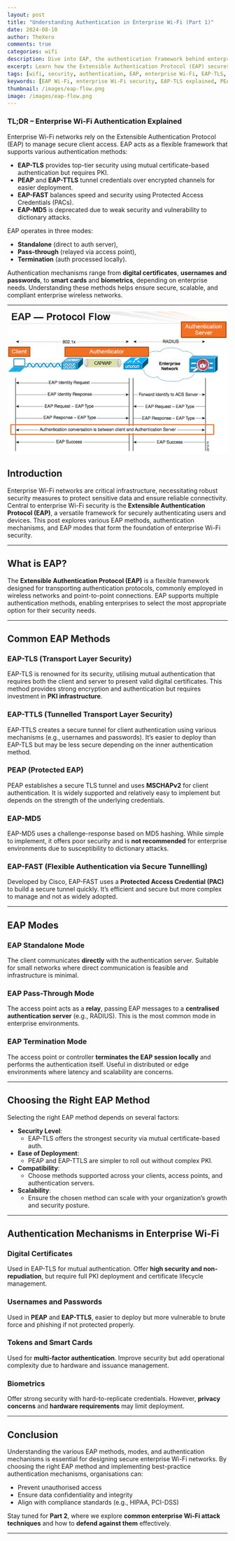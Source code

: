 ```yaml
---
layout: post  
title: "Understanding Authentication in Enterprise Wi-Fi (Part 1)"  
date: 2024-08-10  
author: TheXero  
comments: true  
categories: wifi  
description: Dive into EAP, the authentication framework behind enterprise Wi-Fi. Explore EAP methods like TLS, PEAP, TTLS, and FAST, and learn how authentication modes and mechanisms shape wireless security.  
excerpt: Learn how the Extensible Authentication Protocol (EAP) secures enterprise Wi-Fi through methods like EAP-TLS, PEAP, and TTLS, including how authentication works with certificates, passwords, and biometrics.  
tags: [wifi, security, authentication, EAP, enterprise Wi-Fi, EAP-TLS, PEAP, TTLS, RADIUS]  
keywords: [EAP Wi-Fi, enterprise Wi-Fi security, EAP-TLS explained, PEAP authentication, TTLS Wi-Fi, EAP-FAST, digital certificates Wi-Fi, authentication mechanisms Wi-Fi, RADIUS authentication, MSCHAPv2 Wi-Fi, secure Wi-Fi login, EAP modes, EAP standalone, EAP pass-through, enterprise wireless auth, 802.1X authentication, EAP vs WPA2-Enterprise, mutual authentication Wi-Fi]  
thumbnail: /images/eap-flow.png  
image: /images/eap-flow.png  
---
```


### TL;DR – Enterprise Wi-Fi Authentication Explained

Enterprise Wi-Fi networks rely on the Extensible Authentication Protocol (EAP) to manage secure client access. EAP acts as a flexible framework that supports various authentication methods:

- **EAP-TLS** provides top-tier security using mutual certificate-based authentication but requires PKI.
- **PEAP** and **EAP-TTLS** tunnel credentials over encrypted channels for easier deployment.
- **EAP-FAST** balances speed and security using Protected Access Credentials (PACs).
- **EAP-MD5** is deprecated due to weak security and vulnerability to dictionary attacks.

EAP operates in three modes:
- **Standalone** (direct to auth server),
- **Pass-through** (relayed via access point),
- **Termination** (auth processed locally).

Authentication mechanisms range from **digital certificates**, **usernames and passwords**, to **smart cards** and **biometrics**, depending on enterprise needs. Understanding these methods helps ensure secure, scalable, and compliant enterprise wireless networks.

---

![EAP Flow Diagram](/images/wlan-eap1.png)

## Introduction

Enterprise Wi-Fi networks are critical infrastructure, necessitating robust security measures to protect sensitive data and ensure reliable connectivity. Central to enterprise Wi-Fi security is the **Extensible Authentication Protocol (EAP)**, a versatile framework for securely authenticating users and devices. This post explores various EAP methods, authentication mechanisms, and EAP modes that form the foundation of enterprise Wi-Fi security.

---

## What is EAP?

The **Extensible Authentication Protocol (EAP)** is a flexible framework designed for transporting authentication protocols, commonly employed in wireless networks and point-to-point connections. EAP supports multiple authentication methods, enabling enterprises to select the most appropriate option for their security needs.

---

## Common EAP Methods

### EAP-TLS (Transport Layer Security)

EAP-TLS is renowned for its security, utilising mutual authentication that requires both the client and server to present valid digital certificates. This method provides strong encryption and authentication but requires investment in **PKI infrastructure**.

### EAP-TTLS (Tunnelled Transport Layer Security)

EAP-TTLS creates a secure tunnel for client authentication using various mechanisms (e.g., usernames and passwords). It’s easier to deploy than EAP-TLS but may be less secure depending on the inner authentication method.

### PEAP (Protected EAP)

PEAP establishes a secure TLS tunnel and uses **MSCHAPv2** for client authentication. It is widely supported and relatively easy to implement but depends on the strength of the underlying credentials.

### EAP-MD5

EAP-MD5 uses a challenge-response based on MD5 hashing. While simple to implement, it offers poor security and is **not recommended** for enterprise environments due to susceptibility to dictionary attacks.

### EAP-FAST (Flexible Authentication via Secure Tunnelling)

Developed by Cisco, EAP-FAST uses a **Protected Access Credential (PAC)** to build a secure tunnel quickly. It’s efficient and secure but more complex to manage and not as widely adopted.

---

## EAP Modes

### EAP Standalone Mode

The client communicates **directly** with the authentication server. Suitable for small networks where direct communication is feasible and infrastructure is minimal.

### EAP Pass-Through Mode

The access point acts as a **relay**, passing EAP messages to a **centralised authentication server** (e.g., RADIUS). This is the most common mode in enterprise environments.

### EAP Termination Mode

The access point or controller **terminates the EAP session locally** and performs the authentication itself. Useful in distributed or edge environments where latency and scalability are concerns.

---

## Choosing the Right EAP Method

Selecting the right EAP method depends on several factors:

- **Security Level**:  
  - EAP-TLS offers the strongest security via mutual certificate-based auth.
- **Ease of Deployment**:  
  - PEAP and EAP-TTLS are simpler to roll out without complex PKI.
- **Compatibility**:  
  - Choose methods supported across your clients, access points, and authentication servers.
- **Scalability**:  
  - Ensure the chosen method can scale with your organization’s growth and security posture.

---

## Authentication Mechanisms in Enterprise Wi-Fi

### Digital Certificates

Used in EAP-TLS for mutual authentication. Offer **high security and non-repudiation**, but require full PKI deployment and certificate lifecycle management.

### Usernames and Passwords

Used in **PEAP** and **EAP-TTLS**, easier to deploy but more vulnerable to brute force and phishing if not protected properly.

### Tokens and Smart Cards

Used for **multi-factor authentication**. Improve security but add operational complexity due to hardware and issuance management.

### Biometrics

Offer strong security with hard-to-replicate credentials. However, **privacy concerns** and **hardware requirements** may limit deployment.

---

## Conclusion

Understanding the various EAP methods, modes, and authentication mechanisms is essential for designing secure enterprise Wi-Fi networks. By choosing the right EAP method and implementing best-practice authentication mechanisms, organisations can:

- Prevent unauthorised access  
- Ensure data confidentiality and integrity  
- Align with compliance standards (e.g., HIPAA, PCI-DSS)

Stay tuned for **Part 2**, where we explore **common enterprise Wi-Fi attack techniques** and how to **defend against them** effectively.

---

